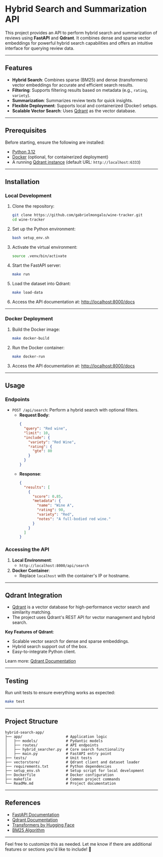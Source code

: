 # **Hybrid Search and Summarization API**

This project provides an API to perform hybrid search and summarization of reviews using **FastAPI** and **Qdrant**. It combines dense and sparse vector embeddings for powerful hybrid search capabilities and offers an intuitive interface for querying review data.

---

## **Features**

- **Hybrid Search**: Combines sparse (BM25) and dense (transformers) vector embeddings for accurate and efficient search results.
- **Filtering**: Supports filtering results based on metadata (e.g., `rating`, `variety`).
- **Summarization**: Summarizes review texts for quick insights.
- **Flexible Deployment**: Supports local and containerized (Docker) setups.
- **Scalable Vector Search**: Uses [Qdrant](https://qdrant.tech/) as the vector database.

---

## **Prerequisites**

Before starting, ensure the following are installed:

- [Python 3.12](https://www.python.org/downloads/)
- [Docker](https://www.docker.com/) (optional, for containerized deployment)
- A running [Qdrant instance](https://qdrant.tech/documentation/) (default URL: `http://localhost:6333`)

---

## **Installation**

### **Local Development**

1. Clone the repository:

   ```bash
   git clone https://github.com/gabrielmongalo/wine-tracker.git
   cd wine-tracker
   ```

2. Set up the Python environment:

   ```bash
   bash setup_env.sh
   ```

3. Activate the virtual environment:

   ```bash
   source .venv/bin/activate
   ```

4. Start the FastAPI server:

   ```bash
   make run
   ```

5. Load the dataset into Qdrant:

   ```bash
   make load-data
   ```

6. Access the API documentation at: [http://localhost:8000/docs](http://localhost:8000/docs)

---

### **Docker Deployment**

1. Build the Docker image:

   ```bash
   make docker-build
   ```

2. Run the Docker container:

   ```bash
   make docker-run
   ```

3. Access the API documentation at: [http://localhost:8000/docs](http://localhost:8000/docs)

---

## **Usage**

### **Endpoints**

- `POST /api/search`: Perform a hybrid search with optional filters.
  - **Request Body**:
    ```json
    {
      "query": "Red wine",
      "limit": 10,
      "include": {
        "variety": "Red Wine",
        "rating": {
          "gte": 80
        }
      }
    }
    ```
  - **Response**:
    ```json
    {
      "results": [
        {
          "score": 0.85,
          "metadata": {
            "name": "Wine A",
            "rating": 90,
            "variety": "Red",
            "notes": "A full-bodied red wine."
          }
        }
      ]
    }
    ```

### **Accessing the API**

1. **Local Environment**:
   - `http://localhost:8000/api/search`
2. **Docker Container**:
   - Replace `localhost` with the container's IP or hostname.

---

## **Qdrant Integration**

- [Qdrant](https://qdrant.tech/) is a vector database for high-performance vector search and similarity matching.
- The project uses Qdrant's REST API for vector management and hybrid search.

**Key Features of Qdrant**:

- Scalable vector search for dense and sparse embeddings.
- Hybrid search support out of the box.
- Easy-to-integrate Python client.

Learn more: [Qdrant Documentation](https://qdrant.tech/documentation/)

---

## **Testing**

Run unit tests to ensure everything works as expected:

```bash
make test
```

---

## **Project Structure**

```plaintext
hybrid-search-app/
├── app/                    # Application logic
│   ├── models/             # Pydantic models
│   ├── routes/             # API endpoints
│   ├── hybrid_searcher.py  # Core search functionality
│   ├── main.py             # FastAPI entry point
├── tests/                  # Unit tests
├── vectorstore/            # Qdrant client and dataset loader
├── requirements.txt        # Python dependencies
├── setup_env.sh            # Setup script for local development
├── Dockerfile              # Docker configuration
├── makefile                # Common project commands
└── ReadMe.md               # Project documentation
```

---

## **References**

- [FastAPI Documentation](https://fastapi.tiangolo.com/)
- [Qdrant Documentation](https://qdrant.tech/documentation/)
- [Transformers by Hugging Face](https://huggingface.co/docs/transformers/)
- [BM25 Algorithm](https://en.wikipedia.org/wiki/Okapi_BM25)

---

Feel free to customize this as needed. Let me know if there are additional features or sections you'd like to include! 🚀
